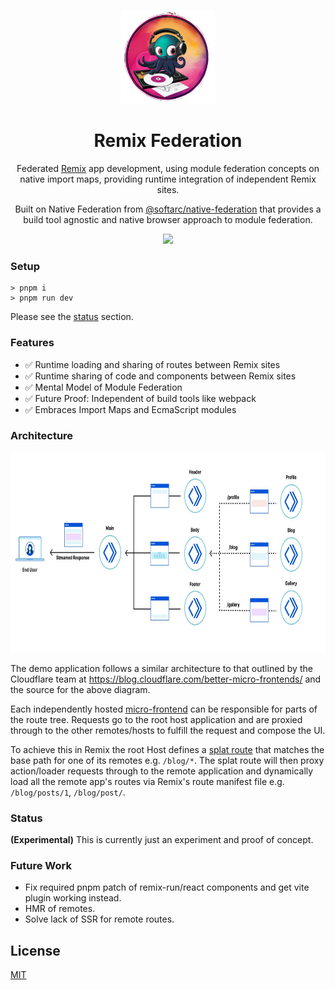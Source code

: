 <p align="center">
<img src="docs/assets/remix-federation.png?raw=true" height="150">
</p>
<h1 align="center">
Remix Federation
</h1>
<p align="center">
Federated <a href="https://remix.run/docs">Remix</a> app development, using module federation concepts on native import maps, providing runtime integration of independent Remix sites.
</p>
<p align="center">
Built on Native Federation from <a href="https://github.com/angular-architects/module-federation-plugin/tree/main/libs/native-federation-core">@softarc/native-federation</a> that provides a build tool agnostic and native browser approach to module federation.
</p>
<p align="center">
  <a href="#status"><img src="https://img.shields.io/badge/stability-experimental-orange.svg"></a>
</p>

### Setup

```shell
> pnpm i
> pnpm run dev
```

Please see the [status](#status) section.

### Features

- ✅ Runtime loading and sharing of routes between Remix sites
- ✅ Runtime sharing of code and components between Remix sites
- ✅ Mental Model of Module Federation
- ✅ Future Proof: Independent of build tools like webpack
- ✅ Embraces Import Maps and EcmaScript modules

### Architecture
<p>
<img src="docs/assets/server-tree.jpg?raw=true" height="320">
</p>

The demo application follows a similar architecture to that outlined by the Cloudflare team at https://blog.cloudflare.com/better-micro-frontends/ and the source for the above diagram.

Each independently hosted [micro-frontend](https://martinfowler.com/articles/micro-frontends.html) can be responsible for parts of the route tree. Requests go to the root host application and are proxied through to the other remotes/hosts to fulfill the request and compose the UI.

To achieve this in Remix the root Host defines a [splat route](https://remix.run/docs/en/main/file-conventions/routes#splat-routes) that matches the base path for one of its remotes e.g. `/blog/*`. The splat route will then proxy action/loader requests through to the remote application and dynamically load all the remote app's routes via Remix's route manifest file e.g. `/blog/posts/1`, `/blog/post/`.  

### Status

**(Experimental)** This is currently just an experiment and proof of concept.

### Future Work

- Fix required pnpm patch of remix-run/react components and get vite plugin working instead.
- HMR of remotes.
- Solve lack of SSR for remote routes. 

## License

[MIT](https://github.com/sveltejs/kit/blob/master/LICENSE)
